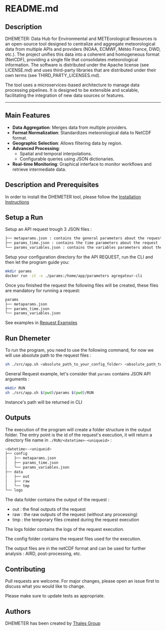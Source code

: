 # README.md
## Description
DHEMETER: Data Hub for Environmental and METEorological Resources is an open-source tool designed to centralize and aggregate meteorological data from multiple APIs and providers (NOAA, ECMWF, Météo France, DWD, etc.). The project unifies this data into a coherent and homogeneous format (NetCDF), providing a single file that consolidates meteorological information.
The software is distributed under the Apache license (see LICENSE.md) and uses third-party libraries that are distributed under their own terms (see THIRD_PARTY_LICENSES.md).

The tool uses a microservices-based architecture to manage data processing pipelines. It is designed to be extensible and scalable, facilitating the integration of new data sources or features.

---

## Main Features
- **Data Aggregation**: Merges data from multiple providers.
- **Format Normalization**: Standardizes meteorological data to NetCDF format.
- **Geographic Selection**: Allows filtering data by region.
- **Advanced Processing**:
  - Spatial and temporal interpolations.
  - Configurable queries using JSON dictionaries.
- **Real-time Monitoring**: Graphical interface to monitor workflows and retrieve intermediate data.

## Description and Prerequisites

In order to install the DHEMETER tool, please follow the [Installation Instructions](./INSTALL.md)

## Setup a Run

Setup an API request trough 3 JSON files :
```bash
├── metaparams.json : contains the general parameters about the request
├── params_time.json : contains the time parameters about the request
└── params_variables.json : contains the variables parameters about the request
```

Setup your configuration directory for the API REQUEST, run the CLI and then let the program guide you:
```bash
mkdir params
docker run -it -v ./params:/home/app/parameters agregateur-cli
```
Once you finished the request the following files will be created, these files are mandatory for running a request:
```bash
params
├── metaparams.json
├── params_time.json
└── params_variables.json
```

See examples in [Request Examples](./config)

## Run Dhemeter

To run the program, you need to use the following command, for now we will use absolute path to the request files :

```bash
sh ./src/app.sh <absolute_path_to_your_config_folder> <absolute_path_to_your_output_folder>
```

General Request example, let's consider that ``params`` contains JSON API arguments :
```bash
mkdir RUN
sh ./src/app.sh $(pwd)/params $(pwd)/RUN
```

Instance's path will be returned in CLI

##  Outputs

The execution of the program will create a folder structure in the output folder.
The entry point is the id of the request's execution, it will return a directory file name in ``./RUN/<datetime>-<uniqueid>`` :
```bash
<datetime>-<uniqueid>
├── config
│   ├── metaparams.json
│   ├── params_time.json
│   └── params_variables.json
├── data
│   ├── out
│   ├── raw
│   └── tmp
└── logs
```


The data folder contains the output of the request :
- out : the final outputs of the request
- raw : the raw outputs of the request (without any processing)
- tmp : the temporary files created during the request execution

The logs folder contains the logs of the request execution.

The config folder contains the request files used for the execution.

The output files are in the netCDF format and can be used for further analysis : AIRD, post-processing, etc.


## Contributing

Pull requests are welcome. For major changes, please open an issue first
to discuss what you would like to change.

Please make sure to update tests as appropriate.

## Authors

DHEMETER has been created by [Thales Group](https://www.thalesgroup.com/fr)